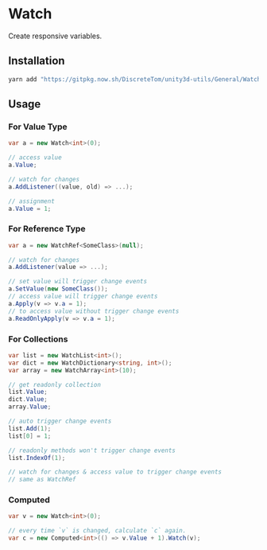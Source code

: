 # Watch

Create responsive variables.

## Installation

```bash
yarn add "https://gitpkg.now.sh/DiscreteTom/unity3d-utils/General/Watch?watch-0.2.2"
```

## Usage

### For Value Type

```cs
var a = new Watch<int>(0);

// access value
a.Value;

// watch for changes
a.AddListener((value, old) => ...);

// assignment
a.Value = 1;
```

### For Reference Type

```cs
var a = new WatchRef<SomeClass>(null);

// watch for changes
a.AddListener(value => ...);

// set value will trigger change events
a.SetValue(new SomeClass());
// access value will trigger change events
a.Apply(v => v.a = 1);
// to access value without trigger change events
a.ReadOnlyApply(v => v.a = 1);
```

### For Collections

```cs
var list = new WatchList<int>();
var dict = new WatchDictionary<string, int>();
var array = new WatchArray<int>(10);

// get readonly collection
list.Value;
dict.Value;
array.Value;

// auto trigger change events
list.Add(1);
list[0] = 1;

// readonly methods won't trigger change events
list.IndexOf(1);

// watch for changes & access value to trigger change events
// same as WatchRef
```

### Computed

```cs
var v = new Watch<int>(0);

// every time `v` is changed, calculate `c` again.
var c = new Computed<int>(() => v.Value + 1).Watch(v);
```

